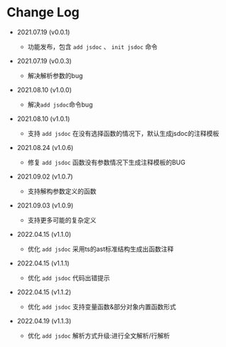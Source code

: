 # Change Log

* 2021.07.19 (v0.0.1)

    * 功能发布，包含 `add jsdoc` 、 `init jsdoc` 命令

* 2021.07.19 (v0.0.3)
    * 解决解析参数的bug

* 2021.08.10 (v1.0.0)
    * 解决`add jsdoc`命令bug

* 2021.08.10 (v1.0.1)
    * 支持 `add jsdoc` 在没有选择函数的情况下，默认生成jsdoc的注释模板

* 2021.08.24 (v1.0.6)
    * 修复 `add jsdoc` 函数没有参数情况下生成注释模板的BUG

* 2021.09.02 (v1.0.7)
    * 支持解构参数定义的函数

* 2021.09.03 (v1.0.9)
    * 支持更多可能的复杂定义

* 2022.04.15 (v1.1.0)
    *  优化 `add jsdoc` 采用ts的ast标准结构生成出函数注释

* 2022.04.15 (v1.1.1)
    *  优化 `add jsdoc` 代码出错提示 

* 2022.04.15 (v1.1.2)
    *  优化 `add jsdoc` 支持变量函数&部分对象内置函数形式

* 2022.04.19 (v1.1.3)
    *  优化 `add jsdoc` 解析方式升级:进行全文解析/行解析
